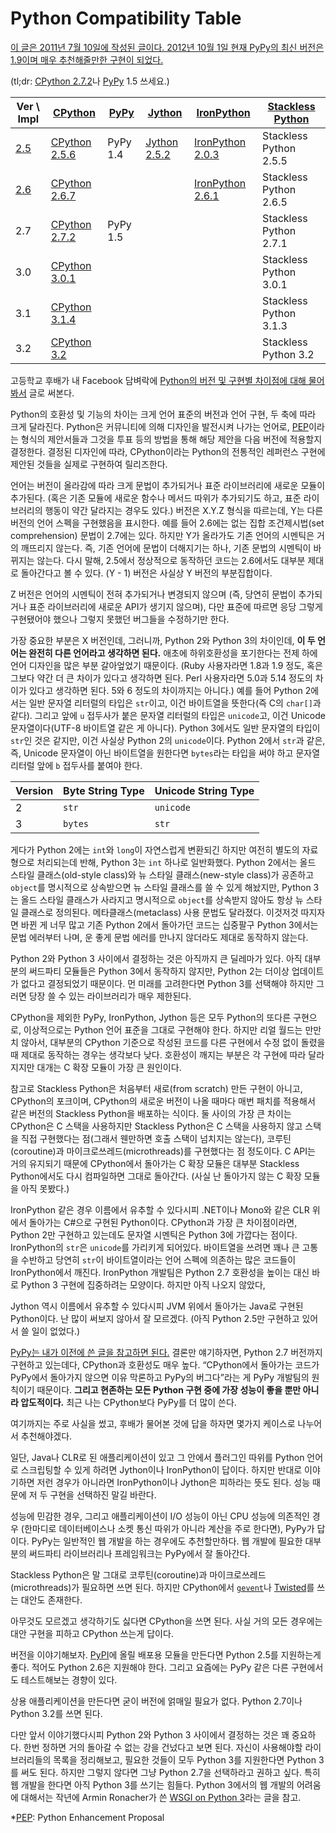 Python Compatibility Table
==========================

 <ins datetime="2012-10-01T07:18:41+09:00">이 글은 2011년 7월 10일에 작성된 글이다. 2012년 10월 1일 현재 [PyPy][]의 최신 버전은 1.9이며 매우 추천해줄만한 구현이 되었다.</ins>

(tl;dr: [CPython 2.7.2][]나 [PyPy][] 1.5 쓰세요.)

| Ver \ Impl | [CPython][]       | [PyPy][] | [Jython][]       | [IronPython][]       | [Stackless Python][]   |
| ---------- | ----------------- | -------- | ---------------- | -------------------- | ---------------------- |
| [2.5][]    | [CPython 2.5.6][] | PyPy 1.4 | [Jython 2.5.2][] | [IronPython 2.0.3][] | Stackless Python 2.5.5 |
| [2.6][]    | [CPython 2.6.7][] |          |                  | [IronPython 2.6.1][] | Stackless Python 2.6.5 |
| 2.7        | [CPython 2.7.2][] | PyPy 1.5 |                  |                      | Stackless Python 2.7.1 |
| 3.0        | [CPython 3.0.1][] |          |                  |                      | Stackless Python 3.0.1 |
| 3.1        | [CPython 3.1.4][] |          |                  |                      | Stackless Python 3.1.3 |
| 3.2        | [CPython 3.2][]   |          |                  |                      | Stackless Python 3.2   |

고등학교 후배가 내 Facebook 담벼락에 [Python의 버전 및 구현별 차이점에 대해 물어봐서][1] 글로 써본다.

Python의 호환성 및 기능의 차이는 크게 언어 표준의 버전과 언어 구현, 두 축에 따라 크게 달라진다. Python은 커뮤니티에 의해 디자인을 발전시켜 나가는 언어로, [PEP][]이라는 형식의 제안서들과 그것을 투표 등의 방법을 통해 해당 제안을 다음 버전에 적용할지 결정한다. 결정된 디자인에 따라, CPython이라는 Python의 전통적인 레퍼런스 구현에 제안된 것들을 실제로 구현하여 릴리즈한다.

언어는 버전이 올라감에 따라 크게 문법이 추가되거나 표준 라이브러리에 새로운 모듈이 추가된다. (혹은 기존 모듈에 새로운 함수나 메서드 따위가 추가되기도 하고, 표준 라이브러리의 행동이 약간 달라지는 경우도 있다.) 버전은 X.Y.Z 형식을 따르는데, Y는 다른 버전의 언어 스펙을 구현했음을 표시한다. 예를 들어 2.6에는 없는 집합 조건제시법(set comprehension) 문법이 2.7에는 있다. 하지만 Y가 올라가도 기존 언어의 시멘틱은 거의 깨뜨리지 않는다. 즉, 기존 언어에 문법이 더해지기는 하나, 기존 문법의 시멘틱이 바뀌지는 않는다. 다시 말해, 2.5에서 정상적으로 동작하던 코드는 2.6에서도 대부분 제대로 돌아간다고 볼 수 있다. (Y - 1) 버전은 사실상 Y 버전의 부분집합이다.

Z 버전은 언어의 시멘틱이 전혀 추가되거나 변경되지 않으며 (즉, 당연히 문법이 추가되거나 표준 라이브러리에 새로운 API가 생기지 않으며), 다만 표준에 따르면 응당 그렇게 구현됐어야 했으나 그렇지 못했던 버그들을 수정하기만 한다.

가장 중요한 부분은 X 버전인데, 그러니까, Python 2와 Python 3의 차이인데, **이 두 언어는 완전히 다른 언어라고 생각하면 된다.** 애초에 하위호환성을 포기한다는 전제 하에 언어 디자인을 많은 부분 갈아엎었기 때문이다. (Ruby 사용자라면 1.8과 1.9 정도, 혹은 그보다 약간 더 큰 차이가 있다고 생각하면 된다. Perl 사용자라면 5.0과 5.14 정도의 차이가 있다고 생각하면 된다. 5와 6 정도의 차이까지는 아니다.) 예를 들어 Python 2에서는 일반 문자열 리터럴의 타입은 `str`이고, 이건 바이트열을 뜻한다(즉 C의 `char[]`과 같다). 그리고 앞에 `u` 접두사가 붙은 문자열 리터럴의 타입은 `unicode`고, 이건 Unicode 문자열이다(UTF-8 바이트열 같은 게 아니다). Python 3에서도 일반 문자열의 타입이 `str`인 것은 같지만, 이건 사실상 Python 2의 `unicode`이다. Python 2에서 `str`과 같은, 즉, Unicode 문자열이 아닌 바이트열을 원한다면 `bytes`라는 타입을 써야 하고 문자열 리터럴 앞에 `b` 접두사를 붙여야 한다.

| Version | Byte String Type | Unicode String Type |
| ------- | ---------------- | ------------------- |
| 2       | `str`            | `unicode`           |
| 3       | `bytes`          | `str`               |

게다가 Python 2에는 `int`와 `long`이 자연스럽게 변환되긴 하지만 여전히 별도의 자료형으로 처리되는데 반해, Python 3는 `int` 하나로 일반화했다. Python 2에서는 올드 스타일 클래스(old-style class)와 뉴 스타일 클래스(new-style class)가 공존하고 `object`를 명시적으로 상속받으면 뉴 스타일 클래스를 쓸 수 있게 해놨지만, Python 3는 올드 스타일 클래스가 사라지고  명시적으로 `object`를 상속받지 않아도 항상 뉴 스타일 클래스로 정의된다. 메타클래스(metaclass) 사용 문법도 달라졌다. 이것저것 따지자면 바뀐 게 너무 많고 기존 Python 2에서 돌아가던 코드는 십중팔구 Python 3에서는 문법 에러부터 나며, 운 좋게 문법 에러를 만나지 않더라도 제대로 동작하지 않는다. 

Python 2와 Python 3 사이에서 결정하는 것은 아직까지 큰 딜레마가 있다. 아직 대부분의 써드파티 모듈들은 Python 3에서 동작하지 않지만, Python 2는 더이상 업데이트가 없다고 결정되었기 때문이다. 먼 미래를 고려한다면 Python 3를 선택해야 하지만 그러면 당장 쓸 수 있는 라이브러리가 매우 제한된다.

CPython을 제외한 PyPy, IronPython, Jython 등은 모두 Python의 또다른 구현으로, 이상적으로는 Python 언어 표준을 그대로 구현해야 한다. 하지만 리얼 월드는 만만치 않아서, 대부분의 CPython 기준으로 작성된 코드를 다른 구현에서 수정 없이 돌렸을 때 제대로 동작하는 경우는 생각보다 낮다. 호환성이 깨지는 부분은 각 구현에 따라 달라지지만 대개는 C 확장 모듈이 가장 큰 원인이다.

참고로 Stackless Python은 처음부터 새로(from scratch) 만든 구현이 아니고, CPython의 포크이며, CPython의 새로운 버전이 나올 때마다 매번 패치를 적용해서 같은 버전의 Stackless Python을 배포하는 식이다. 둘 사이의 가장 큰 차이는 CPython은 C 스택을 사용하지만 Stackless Python은 C 스택을 사용하지 않고 스택을 직접 구현했다는 점(그래서 웬만하면 호출 스택이 넘치지는 않는다), 코루틴(coroutine)과 마이크로쓰레드(microthreads)를 구현했다는 점 정도이다. C API는 거의 유지되기 때문에 CPython에서 돌아가는 C 확장 모듈은 대부분 Stackless Python에서도 다시 컴파일하면 그대로 돌아간다. (사실 난 돌아가지 않는 C 확장 모듈을 아직 못봤다.)

IronPython 같은 경우 이름에서 유추할 수 있다시피 .NET이나 Mono와 같은 CLR 위에서 돌아가는 C#으로 구현된 Python이다. CPython과 가장 큰 차이점이라면, Python 2만 구현하고 있는데도 문자열 시멘틱은 Python 3에 가깝다는 점이다. IronPython의 `str`은 `unicode`를 가리키게 되어있다. 바이트열을 쓰려면 꽤나 큰 고통을 수반하고 당연히 `str`이 바이트열이라는 언어 스펙에 의존하는 많은 코드들이 IronPython에서 깨진다. IronPython 개발팀은 Python 2.7 호환성을 높이는 대신 바로 Python 3 구현에 집중하려는 모양이다. 하지만 아직 나오지 않았다,

Jython 역시 이름에서 유추할 수 있다시피 JVM 위에서 돌아가는 Java로 구현된 Python이다. 난 많이 써보지 않아서 잘 모르겠다. (아직 Python 2.5만 구현하고 있어서 쓸 일이 없었다.)

[PyPy는 내가 이전에 쓴 글을 참고하면 된다.][2] 결론만 얘기하자면, Python 2.7 버전까지 구현하고 있는데다, CPython과 호환성도 매우 높다. “CPython에서 돌아가는 코드가 PyPy에서 돌아가지 않으면 이유 막론하고 PyPy의 버그다”라는 게 PyPy 개발팀의 원칙이기 때문이다. **그리고 현존하는 모든 Python 구현 중에 가장 성능이 좋을 뿐만 아니라 압도적이다.** 최근 나는 CPython보다 PyPy를 더 많이 쓴다.

여기까지는 주로 사실을 썼고, 후배가 물어본 것에 답을 하자면 몇가지 케이스로 나누어서 추천해야겠다.

일단, Java나 CLR로 된 애플리케이션이 있고 그 안에서 플러그인 따위를 Python 언어로 스크립팅할 수 있게 하려면 Jython이나 IronPython이 답이다. 하지만 반대로 이야기하면 저런 경우가 아니라면 IronPython이나 Jython은 피하라는 뜻도 된다. 성능 때문에 저 두 구현을 선택하진 말길 바란다.

성능에 민감한 경우, 그리고 애플리케이션이 I/O 성능이 아닌 CPU 성능에 의존적인 경우 (한마디로 데이터베이스나 소켓 통신 따위가 아니라 계산을 주로 한다면), PyPy가 답이다. PyPy는 일반적인 웹 개발을 하는 경우에도 추천할만하다. 웹 개발에 필요한 대부분의 써드파티 라이브러리나 프레임워크는 PyPy에서 잘 돌아간다.

Stackless Python은 말 그대로 코루틴(coroutine)과 마이크로쓰레드(microthreads)가 필요하면 쓰면 된다. 하지만 CPython에서 [`gevent`][gevent]나 [Twisted][]를 쓰는 대안도 존재한다.

아무것도 모르겠고 생각하기도 싫다면 CPython을 쓰면 된다. 사실 거의 모든 경우에는 대안 구현을 피하고 CPython 쓰는게 답이다.

버전을 이야기해보자. [PyPI][]에 올릴 배포용 모듈을 만든다면 Python 2.5를 지원하는게 좋다. 적어도 Python 2.6은 지원해야 한다. 그리고 요즘에는 PyPy 같은 다른 구현에서도 테스트해보는 경향이 있다.

상용 애플리케이션을 만든다면 굳이 버전에 얽매일 필요가 없다. Python 2.7이나 Python 3.2를 쓰면 된다.

다만 앞서 이야기했다시피 Python 2와 Python 3 사이에서 결정하는 것은 꽤 중요하다. 한번 정하면 거의 돌아갈 수 없는 강을 건넜다고 보면 된다. 자신이 사용해야할 라이브러리들의 목록을 정리해보고, 필요한 것들이 모두 Python 3를 지원한다면 Python 3를 써도 된다. 하지만 그렇지 않다면 그냥 Python 2.7을 선택하라고 권하고 싶다. 특히 웹 개발을 한다면 아직 Python 3를 쓰기는 힘들다. Python 3에서의 웹 개발의 어려움에 대해서는 작년에 Armin Ronacher가 쓴 [WSGI on Python 3][3]라는 글을 참고.

[2.5]: http://docs.python.org/release/2.5/whatsnew/whatsnew25.html
[2.6]: http://docs.python.org/release/2.6/whatsnew/2.6.html
[CPython]: http://python.org/
[PyPy]: http://pypy.org/
[Jython]: http://jython.org/
[IronPython]: http://ironpython.net/
[Stackless Python]: http://www.stackless.com/
[CPython 2.5.6]: http://python.org/download/releases/2.5.6
[CPython 2.6.7]: http://python.org/download/releases/2.6.7
[CPython 2.7.2]: http://python.org/download/releases/2.7.2/
[CPython 3.0.1]: http://python.org/download/releases/3.0.1
[CPython 3.1.4]: http://python.org/download/releases/3.1.4
[CPython 3.2]: http://python.org/download/releases/3.2
[Jython 2.5.2]: http://sourceforge.net/projects/jython/files/jython/2.5.2/jython_installer-2.5.2.jar/download
[IronPython 2.0.3]: http://ironpython.codeplex.com/releases/view/30416
[IronPython 2.6.1]: http://ironpython.codeplex.com/releases/view/36280
[PEP]: http://www.python.org/dev/peps/
[gevent]: http://www.gevent.org/
[Twisted]: http://twistedmatrix.com/
[PyPI]: http://pypi.python.org/
[1]: https://www.facebook.com/hongminhee/posts/2252486511494
[2]: http://blog.dahlia.kr/post/5124874464
[3]: http://lucumr.pocoo.org/2010/5/25/wsgi-on-python-3/

*[PEP]: Python Enhancement Proposal
